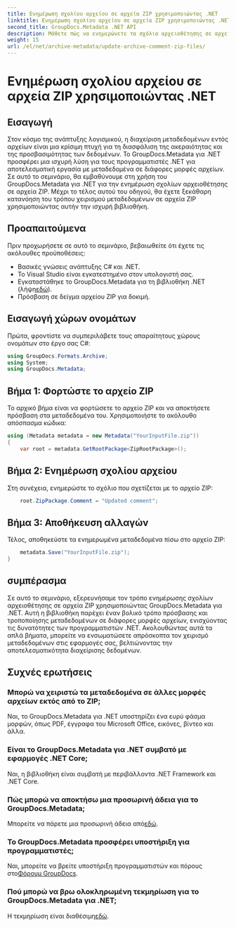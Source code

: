 ```yaml
---
title: Ενημέρωση σχολίου αρχείου σε αρχεία ZIP χρησιμοποιώντας .NET
linktitle: Ενημέρωση σχολίου αρχείου σε αρχεία ZIP χρησιμοποιώντας .NET
second_title: GroupDocs.Metadata .NET API
description: Μάθετε πώς να ενημερώνετε τα σχόλια αρχειοθέτησης σε αρχεία ZIP χρησιμοποιώντας το GroupDocs.Metadata για .NET. Βελτιώστε τη διαχείριση μεταδεδομένων σε εφαρμογές C# χωρίς κόπο.
weight: 15
url: /el/net/archive-metadata/update-archive-comment-zip-files/
---
```


# Ενημέρωση σχολίου αρχείου σε αρχεία ZIP χρησιμοποιώντας .NET

## Εισαγωγή
Στον κόσμο της ανάπτυξης λογισμικού, η διαχείριση μεταδεδομένων εντός αρχείων είναι μια κρίσιμη πτυχή για τη διασφάλιση της ακεραιότητας και της προσβασιμότητας των δεδομένων. Το GroupDocs.Metadata για .NET προσφέρει μια ισχυρή λύση για τους προγραμματιστές .NET για αποτελεσματική εργασία με μεταδεδομένα σε διάφορες μορφές αρχείων. Σε αυτό το σεμινάριο, θα εμβαθύνουμε στη χρήση του GroupDocs.Metadata για .NET για την ενημέρωση σχολίων αρχειοθέτησης σε αρχεία ZIP. Μέχρι το τέλος αυτού του οδηγού, θα έχετε ξεκάθαρη κατανόηση του τρόπου χειρισμού μεταδεδομένων σε αρχεία ZIP χρησιμοποιώντας αυτήν την ισχυρή βιβλιοθήκη.
## Προαπαιτούμενα
Πριν προχωρήσετε σε αυτό το σεμινάριο, βεβαιωθείτε ότι έχετε τις ακόλουθες προϋποθέσεις:
- Βασικές γνώσεις ανάπτυξης C# και .NET.
- Το Visual Studio είναι εγκατεστημένο στον υπολογιστή σας.
-  Εγκαταστάθηκε το GroupDocs.Metadata για τη βιβλιοθήκη .NET (λήψη[εδώ](https://releases.groupdocs.com/metadata/net/)).
- Πρόσβαση σε δείγμα αρχείου ZIP για δοκιμή.

## Εισαγωγή χώρων ονομάτων
Πρώτα, φροντίστε να συμπεριλάβετε τους απαραίτητους χώρους ονομάτων στο έργο σας C#:
```csharp
using GroupDocs.Formats.Archive;
using System;
using GroupDocs.Metadata;
```
## Βήμα 1: Φορτώστε το αρχείο ZIP
Το αρχικό βήμα είναι να φορτώσετε το αρχείο ZIP και να αποκτήσετε πρόσβαση στα μεταδεδομένα του. Χρησιμοποιήστε το ακόλουθο απόσπασμα κώδικα:
```csharp
using (Metadata metadata = new Metadata("YourInputFile.zip"))
{
    var root = metadata.GetRootPackage<ZipRootPackage>();
```
## Βήμα 2: Ενημέρωση σχολίου αρχείου
Στη συνέχεια, ενημερώστε το σχόλιο που σχετίζεται με το αρχείο ZIP:
```csharp
    root.ZipPackage.Comment = "Updated comment";
```
## Βήμα 3: Αποθήκευση αλλαγών
Τέλος, αποθηκεύστε τα ενημερωμένα μεταδεδομένα πίσω στο αρχείο ZIP:
```csharp
    metadata.Save("YourInputFile.zip");
}
```

## συμπέρασμα
Σε αυτό το σεμινάριο, εξερευνήσαμε τον τρόπο ενημέρωσης σχολίων αρχειοθέτησης σε αρχεία ZIP χρησιμοποιώντας GroupDocs.Metadata για .NET. Αυτή η βιβλιοθήκη παρέχει έναν βολικό τρόπο πρόσβασης και τροποποίησης μεταδεδομένων σε διάφορες μορφές αρχείων, ενισχύοντας τις δυνατότητες των προγραμματιστών .NET. Ακολουθώντας αυτά τα απλά βήματα, μπορείτε να ενσωματώσετε απρόσκοπτα τον χειρισμό μεταδεδομένων στις εφαρμογές σας, βελτιώνοντας την αποτελεσματικότητα διαχείρισης δεδομένων.

## Συχνές ερωτήσεις
### Μπορώ να χειριστώ τα μεταδεδομένα σε άλλες μορφές αρχείων εκτός από το ZIP;
Ναι, το GroupDocs.Metadata για .NET υποστηρίζει ένα ευρύ φάσμα μορφών, όπως PDF, έγγραφα του Microsoft Office, εικόνες, βίντεο και άλλα.
### Είναι το GroupDocs.Metadata για .NET συμβατό με εφαρμογές .NET Core;
Ναι, η βιβλιοθήκη είναι συμβατή με περιβάλλοντα .NET Framework και .NET Core.
### Πώς μπορώ να αποκτήσω μια προσωρινή άδεια για το GroupDocs.Metadata;
 Μπορείτε να πάρετε μια προσωρινή άδεια από[εδώ](https://purchase.groupdocs.com/temporary-license/).
### Το GroupDocs.Metadata προσφέρει υποστήριξη για προγραμματιστές;
 Ναι, μπορείτε να βρείτε υποστήριξη προγραμματιστών και πόρους στο[Φόρουμ GroupDocs](https://forum.groupdocs.com/c/metadata/14).
### Πού μπορώ να βρω ολοκληρωμένη τεκμηρίωση για το GroupDocs.Metadata για .NET;
 Η τεκμηρίωση είναι διαθέσιμη[εδώ](https://tutorials.groupdocs.com/metadata/net/).